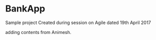 # BankApp
Sample project Created during session on Agile dated 19th April 2017

adding contents from Animesh.
